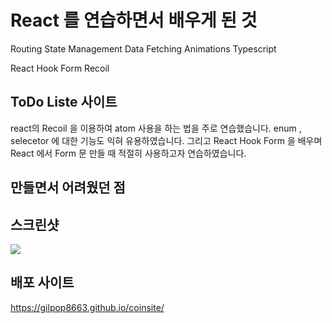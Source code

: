 # React 를 연습하면서 배우게 된 것

Routing
State Management
Data Fetching
Animations
Typescript


React Hook Form
Recoil


## ToDo Liste 사이트
react의 Recoil 을 이용하여 atom 사용을 하는 법을 주로 연습했습니다. enum , selecetor 에 대한 기능도 익혀 유용하였습니다. 그리고 React Hook Form 을 배우며 React 에서 Form 문 만들 때 적절히 사용하고자 연습하였습니다.


## 만들면서 어려웠던 점



## 스크린샷

<img src="https://user-images.githubusercontent.com/80146176/143953310-a73e5f60-fcc4-4398-a44e-5a8eec043007.png" width="auto" />

## 배포 사이트

https://gilpop8663.github.io/coinsite/

